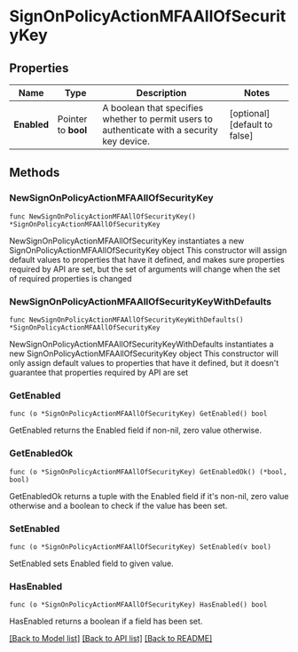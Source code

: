 # SignOnPolicyActionMFAAllOfSecurityKey

## Properties

Name | Type | Description | Notes
------------ | ------------- | ------------- | -------------
**Enabled** | Pointer to **bool** | A boolean that specifies whether to permit users to authenticate with a security key device. | [optional] [default to false]

## Methods

### NewSignOnPolicyActionMFAAllOfSecurityKey

`func NewSignOnPolicyActionMFAAllOfSecurityKey() *SignOnPolicyActionMFAAllOfSecurityKey`

NewSignOnPolicyActionMFAAllOfSecurityKey instantiates a new SignOnPolicyActionMFAAllOfSecurityKey object
This constructor will assign default values to properties that have it defined,
and makes sure properties required by API are set, but the set of arguments
will change when the set of required properties is changed

### NewSignOnPolicyActionMFAAllOfSecurityKeyWithDefaults

`func NewSignOnPolicyActionMFAAllOfSecurityKeyWithDefaults() *SignOnPolicyActionMFAAllOfSecurityKey`

NewSignOnPolicyActionMFAAllOfSecurityKeyWithDefaults instantiates a new SignOnPolicyActionMFAAllOfSecurityKey object
This constructor will only assign default values to properties that have it defined,
but it doesn't guarantee that properties required by API are set

### GetEnabled

`func (o *SignOnPolicyActionMFAAllOfSecurityKey) GetEnabled() bool`

GetEnabled returns the Enabled field if non-nil, zero value otherwise.

### GetEnabledOk

`func (o *SignOnPolicyActionMFAAllOfSecurityKey) GetEnabledOk() (*bool, bool)`

GetEnabledOk returns a tuple with the Enabled field if it's non-nil, zero value otherwise
and a boolean to check if the value has been set.

### SetEnabled

`func (o *SignOnPolicyActionMFAAllOfSecurityKey) SetEnabled(v bool)`

SetEnabled sets Enabled field to given value.

### HasEnabled

`func (o *SignOnPolicyActionMFAAllOfSecurityKey) HasEnabled() bool`

HasEnabled returns a boolean if a field has been set.


[[Back to Model list]](../README.md#documentation-for-models) [[Back to API list]](../README.md#documentation-for-api-endpoints) [[Back to README]](../README.md)


